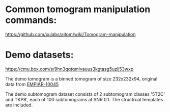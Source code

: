 # Common tomogram manipulation commands:

https://github.com/xulabs/aitom/wiki/Tomogram-manipulation

# Demo datasets:

https://cmu.box.com/s/9hn3qqtqmivauus3kgtasg5uzlj53wxp

The demo tomogram is a binned tomogram of size 232x232x94, original data from [EMPIAR-10045](https://www.ebi.ac.uk/pdbe/emdb/empiar/entry/10045/)

The demo subtomogram dataset consists of 2 subtomogram classes '5T2C' and '1KP8', each of 100 subtomograms at SNR 0.1. The structrual templates are included.

